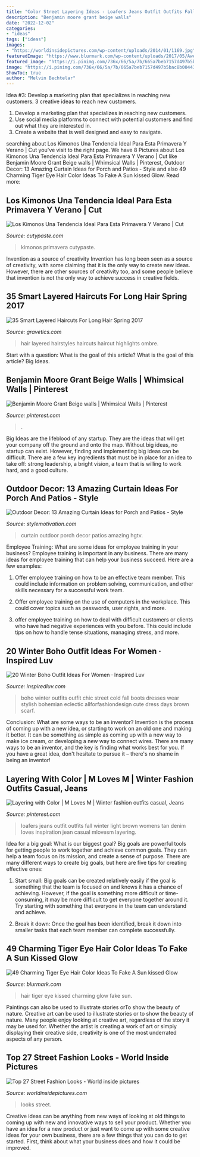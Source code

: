 ```yaml
---
title: "Color Street Layering Ideas - Loafers Jeans Outfit Outfits Fall Winter Light Brown Womens Tan Denim Loves Inspiration Jean Casual Mlovesm Layering"
description: "Benjamin moore grant beige walls"
date: "2022-12-02"
categories:
- "ideas"
tags: ["ideas"]
images:
- "https://worldinsidepictures.com/wp-content/uploads/2014/01/1169.jpg"
featuredImage: "https://www.blurmark.com/wp-content/uploads/2017/05/Awesome-Hair-Color.jpg"
featured_image: "https://i.pinimg.com/736x/66/5a/7b/665a7beb7157d497b5bac8b004434895--light-denim-jeans-womens-loafers.jpg"
image: "https://i.pinimg.com/736x/66/5a/7b/665a7beb7157d497b5bac8b004434895--light-denim-jeans-womens-loafers.jpg"
ShowToc: true
author: "Melvin Bechtelar"
---
```



Idea #3: Develop a marketing plan that specializes in reaching new customers.
3 creative ideas to reach new customers.
1. Develop a marketing plan that specializes in reaching new customers. 
2. Use social media platforms to connect with potential customers and find out what they are interested in. 
3. Create a website that is well designed and easy to navigate.

	

		
searching about Los Kimonos Una Tendencia Ideal Para Esta Primavera Y Verano | Cut you've visit to the right page. We have 8 Pictures about Los Kimonos Una Tendencia Ideal Para Esta Primavera Y Verano | Cut like Benjamin Moore Grant Beige walls | Whimsical Walls | Pinterest, Outdoor Decor: 13 Amazing Curtain Ideas for Porch and Patios - Style and also 49 Charming Tiger Eye Hair Color Ideas To Fake A Sun kissed Glow. Read more:
		
    
## Los Kimonos Una Tendencia Ideal Para Esta Primavera Y Verano | Cut

<img loading=lazy src="https://www.cutypaste.com/wp-content/uploads/2014/08/kimonos-11.png" onerror="this.onerror=null;this.src='https://tse4.mm.bing.net/th?id=OIP.NNwood5D_6n5bNfFZoJnqQHaFj&amp;pid=15.1';" alt="Los Kimonos Una Tendencia Ideal Para Esta Primavera Y Verano | Cut">

_Source: cutypaste.com_

>kimonos primavera cutypaste. 

	

Invention as a source of creativity
Invention has long been seen as a source of creativity, with some claiming that it is the only way to create new ideas. However, there are other sources of creativity too, and some people believe that invention is not the only way to achieve success in creative fields.

    
## 35 Smart Layered Haircuts For Long Hair Spring 2017

<img loading=lazy src="https://www.gravetics.com/wp-content/uploads/2017/03/Ombre-highlights-hairstyles-layeredhaircuts-haircut-haircolors-hair-hairtransformation-carmelhighlight.jpg" onerror="this.onerror=null;this.src='https://tse3.mm.bing.net/th?id=OIP.PtrN_Ny4ocqrCCs43bX2HgHaJQ&amp;pid=15.1';" alt="35 Smart Layered Haircuts For Long Hair Spring 2017">

_Source: gravetics.com_

>hair layered hairstyles haircuts haircut highlights ombre. 

	

Start with a question: What is the goal of this article?
What is the goal of this article? Big Ideas.

    
## Benjamin Moore Grant Beige Walls | Whimsical Walls | Pinterest

<img loading=lazy src="https://s-media-cache-ak0.pinimg.com/736x/f9/f9/8f/f9f98f4600075b88dd2ef37fc17d6a36.jpg" onerror="this.onerror=null;this.src='https://tse4.mm.bing.net/th?id=OIP.NeMeDkHJ5pzEQOYtdEaDpwAAAA&amp;pid=15.1';" alt="Benjamin Moore Grant Beige walls | Whimsical Walls | Pinterest">

_Source: pinterest.com_

>. 

	

Big Ideas are the lifeblood of any startup. They are the ideas that will get your company off the ground and onto the map. Without big ideas, no startup can exist. However, finding and implementing big ideas can be difficult. There are a few key ingredients that must be in place for an idea to take off: strong leadership, a bright vision, a team that is willing to work hard, and a good culture.

    
## Outdoor Decor: 13 Amazing Curtain Ideas For Porch And Patios - Style

<img loading=lazy src="https://homebnc.com/homeimg/2017/05/09-outdoor-curtain-ideas-homebnc.jpg" onerror="this.onerror=null;this.src='https://tse3.mm.bing.net/th?id=OIP.XEtM0a3T5nf7rzxfj3fL5gHaLH&amp;pid=15.1';" alt="Outdoor Decor: 13 Amazing Curtain Ideas for Porch and Patios - Style">

_Source: stylemotivation.com_

>curtain outdoor porch decor patios amazing hgtv. 

	

Employee Training: What are some ideas for employee training in your business?
Employee training is important in any business. There are many ideas for employee training that can help your business succeed. Here are a few examples:
1. Offer employee training on how to be an effective team member. This could include information on problem solving, communication, and other skills necessary for a successful work team.

2. Offer employee training on the use of computers in the workplace. This could cover topics such as passwords, user rights, and more.

3. offer employee training on how to deal with difficult customers or clients who have had negative experiences with you before. This could include tips on how to handle tense situations, managing stress, and more.

    
## 20 Winter Boho Outfit Ideas For Women · Inspired Luv

<img loading=lazy src="http://www.inspiredluv.com/wp-content/uploads/2016/12/winter-boho-outfit-for-women.jpg" onerror="this.onerror=null;this.src='https://tse4.mm.bing.net/th?id=OIP.6lqHjsyYWHncT_kBHltkfQHaLl&amp;pid=15.1';" alt="20 Winter Boho Outfit Ideas For Women · Inspired Luv">

_Source: inspiredluv.com_

>boho winter outfits outfit chic street cold fall boots dresses wear stylish bohemian eclectic allforfashiondesign cute dress days brown scarf. 

	

Conclusion: What are some ways to be an inventor?
Invention is the process of coming up with a new idea, or starting to work on an old one and making it better. It can be something as simple as coming up with a new way to make ice cream, or developing a new way to connect wires. There are many ways to be an inventor, and the key is finding what works best for you. If you have a great idea, don't hesitate to pursue it – there's no shame in being an inventor!

    
## Layering With Color | M Loves M | Winter Fashion Outfits Casual, Jeans

<img loading=lazy src="https://i.pinimg.com/736x/66/5a/7b/665a7beb7157d497b5bac8b004434895--light-denim-jeans-womens-loafers.jpg" onerror="this.onerror=null;this.src='https://tse2.mm.bing.net/th?id=OIP.e3_p58rRn6UhEFTgU5hVWAHaLH&amp;pid=15.1';" alt="Layering with Color | M Loves M | Winter fashion outfits casual, Jeans">

_Source: pinterest.com_

>loafers jeans outfit outfits fall winter light brown womens tan denim loves inspiration jean casual mlovesm layering. 

	

Idea for a big goal: What is our biggest goal?
Big goals are powerful tools for getting people to work together and achieve common goals. They can help a team focus on its mission, and create a sense of purpose. 
There are many different ways to create big goals, but here are five tips for creating effective ones: 

1. Start small: Big goals can be created relatively easily if the goal is something that the team is focused on and knows it has a chance of achieving. However, if the goal is something more difficult or time-consuming, it may be more difficult to get everyone together around it. Try starting with something that everyone in the team can understand and achieve. 

2. Break it down: Once the goal has been identified, break it down into smaller tasks that each team member can complete successfully.

    
## 49 Charming Tiger Eye Hair Color Ideas To Fake A Sun Kissed Glow

<img loading=lazy src="https://www.blurmark.com/wp-content/uploads/2017/05/Awesome-Hair-Color.jpg" onerror="this.onerror=null;this.src='https://tse1.mm.bing.net/th?id=OIP.ITIWorUuLcN2OMWlj1vlDwHaJ4&amp;pid=15.1';" alt="49 Charming Tiger Eye Hair Color Ideas To Fake A Sun kissed Glow">

_Source: blurmark.com_

>hair tiger eye kissed charming glow fake sun. 

	

Paintings can also be used to illustrate stories orTo show the beauty of nature.
Creative art can be used to illustrate stories or to show the beauty of nature. Many people enjoy looking at creative art, regardless of the story it may be used for. Whether the artist is creating a work of art or simply displaying their creative side, creativity is one of the most underrated aspects of any person.

    
## Top 27 Street Fashion Looks - World Inside Pictures

<img loading=lazy src="https://worldinsidepictures.com/wp-content/uploads/2014/01/1169.jpg" onerror="this.onerror=null;this.src='https://tse3.mm.bing.net/th?id=OIP.XElEIj0uJq_dtxgBw7n5hQHaK5&amp;pid=15.1';" alt="Top 27 Street Fashion Looks - World inside pictures">

_Source: worldinsidepictures.com_

>looks street. 

	

Creative ideas can be anything from new ways of looking at old things to coming up with new and innovative ways to sell your product. Whether you have an idea for a new product or just want to come up with some creative ideas for your own business, there are a few things that you can do to get started. First, think about what your business does and how it could be improved.

